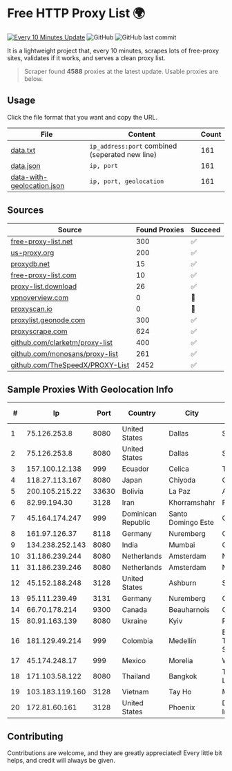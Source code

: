 
# Free HTTP Proxy List 🌍

[![Every 10 Minutes Update](https://github.com/mertguvencli/http-proxy-list/actions/workflows/main.yml/badge.svg?branch=main)](https://github.com/mertguvencli/http-proxy-list/actions/workflows/main.yml)
![GitHub](https://img.shields.io/github/license/mertguvencli/http-proxy-list)
![GitHub last commit](https://img.shields.io/github/last-commit/mertguvencli/http-proxy-list)

It is a lightweight project that, every 10 minutes, scrapes lots of free-proxy sites, validates if it works, and serves a clean proxy list.


> Scraper found **4588** proxies at the latest update. Usable proxies are below.

## Usage

Click the file format that you want and copy the URL.


|File|Content|Count|
|----|-------|-----|
|[data.txt](https://raw.githubusercontent.com/mertguvencli/http-proxy-list/main/proxy-list/data.txt)|`ip_address:port` combined (seperated new line)|161|
|[data.json](https://raw.githubusercontent.com/mertguvencli/http-proxy-list/main/proxy-list/data.json)|`ip, port`|161|
|[data-with-geolocation.json](https://raw.githubusercontent.com/mertguvencli/http-proxy-list/main/proxy-list/data-with-geolocation.json)|`ip, port, geolocation`|161|

## Sources

|Source|Found Proxies|Succeed|
|------|-------------|-------|
|[free-proxy-list.net](https://free-proxy-list.net)|300|✅|
|[us-proxy.org](https://www.us-proxy.org)|200|✅|
|[proxydb.net](http://proxydb.net)|15|✅|
|[free-proxy-list.com](https://free-proxy-list.com/?page=&port=&type%5B%5D=http&type%5B%5D=https&up_time=0&search=Search)|10|✅|
|[proxy-list.download](https://www.proxy-list.download/HTTP)|26|✅|
|[vpnoverview.com](https://vpnoverview.com/privacy/anonymous-browsing/free-proxy-servers)|0|🚫|
|[proxyscan.io](https://www.proxyscan.io)|0|🚫|
|[proxylist.geonode.com](https://proxylist.geonode.com/api/proxy-list?limit=300&page=1&sort_by=lastChecked&sort_type=desc&protocols=http,https)|300|✅|
|[proxyscrape.com](https://api.proxyscrape.com/v2/?request=displayproxies&protocol=http&timeout=10000&country=all&ssl=all&anonymity=all)|624|✅|
|[github.com/clarketm/proxy-list](https://raw.githubusercontent.com/clarketm/proxy-list/master/proxy-list-raw.txt)|400|✅|
|[github.com/monosans/proxy-list](https://raw.githubusercontent.com/monosans/proxy-list/main/proxies/http.txt)|261|✅|
|[github.com/TheSpeedX/PROXY-List](https://raw.githubusercontent.com/TheSpeedX/PROXY-List/master/http.txt)|2452|✅|


## Sample Proxies With Geolocation Info

|#|Ip|Port|Country|City|Internet Service Provider|
|-|--|----|-------|----|-------------------------|
|1|75.126.253.8|8080|United States|Dallas|SoftLayer|
|2|75.126.253.8|8080|United States|Dallas|SoftLayer|
|3|157.100.12.138|999|Ecuador|Celica|Telconet S.A|
|4|118.27.113.167|8080|Japan|Chiyoda|GMO Internet, Inc.|
|5|200.105.215.22|33630|Bolivia|La Paz|AXS Bolivia S. A.|
|6|82.99.194.30|3128|Iran|Khorramshahr|ParsOnline Co.|
|7|45.164.174.247|999|Dominican Republic|Santo Domingo Este|ORBIT CABLE, S.A.|
|8|161.97.126.37|8118|Germany|Nuremberg|Contabo GmbH|
|9|134.238.252.143|8080|India|Mumbai|Google LLC|
|10|31.186.239.244|8080|Netherlands|Amsterdam|NetSkope Inc|
|11|31.186.239.246|8080|Netherlands|Amsterdam|NetSkope Inc|
|12|45.152.188.248|3128|United States|Ashburn|Sprint|
|13|95.111.239.49|3131|Germany|Nuremberg|Contabo GmbH|
|14|66.70.178.214|9300|Canada|Beauharnois|OVH SAS|
|15|80.91.163.139|8080|Ukraine|Kyiv|Pjsc Datagroup|
|16|181.129.49.214|999|Colombia|Medellín|EPM Telecomunicaciones S.A. E.S.P.|
|17|45.174.248.17|999|Mexico|Morelia|Wifmax S.A de C.V.|
|18|171.103.58.122|8080|Thailand|Bangkok|True Internet Co., Ltd.|
|19|103.183.119.160|3128|Vietnam|Tay Ho|MYCLOUD|
|20|172.81.60.161|3128|United States|Phoenix|Dynu Systems Incorporated|



## Contributing

Contributions are welcome, and they are greatly appreciated! Every
little bit helps, and credit will always be given.


